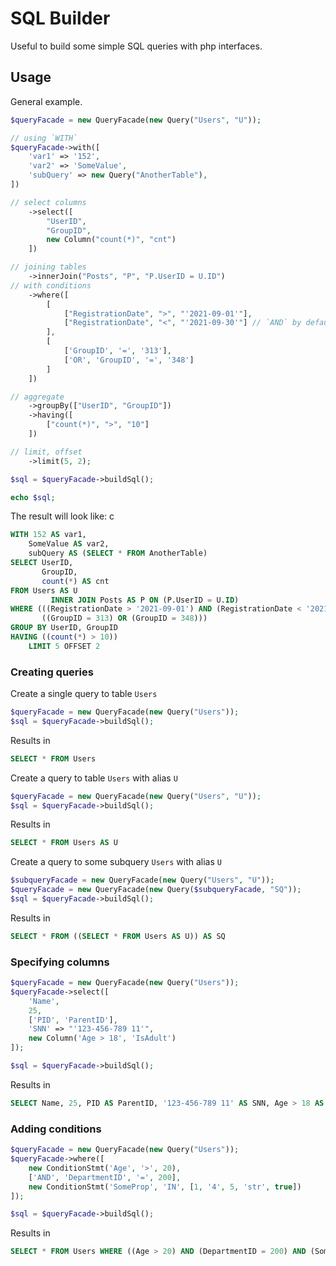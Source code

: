 # SQL Builder 

Useful to build some simple SQL queries with php interfaces.


## Usage

General example.

```php
$queryFacade = new QueryFacade(new Query("Users", "U"));

// using `WITH`
$queryFacade->with([
    'var1' => '152',
    'var2' => 'SomeValue',
    'subQuery' => new Query("AnotherTable"),
])

// select columns
    ->select([
        "UserID",
        "GroupID",
        new Column("count(*)", "cnt")
    ])

// joining tables
    ->innerJoin("Posts", "P", "P.UserID = U.ID")
// with conditions
    ->where([
        [
            ["RegistrationDate", ">", "'2021-09-01'"],
            ["RegistrationDate", "<", "'2021-09-30'"] // `AND` by default
        ],
        [
            ['GroupID', '=', '313'],
            ['OR', 'GroupID', '=', '348']
        ]
    ])

// aggregate
    ->groupBy(["UserID", "GroupID"])
    ->having([
        ["count(*)", ">", "10"]
    ])

// limit, offset
    ->limit(5, 2);

$sql = $queryFacade->buildSql();

echo $sql;
```

The result will look like:
c
```sql
WITH 152 AS var1,
    SomeValue AS var2,
    subQuery AS (SELECT * FROM AnotherTable)
SELECT UserID,
       GroupID,
       count(*) AS cnt
FROM Users AS U
         INNER JOIN Posts AS P ON (P.UserID = U.ID)
WHERE (((RegistrationDate > '2021-09-01') AND (RegistrationDate < '2021-09-30')) AND
       ((GroupID = 313) OR (GroupID = 348)))
GROUP BY UserID, GroupID
HAVING ((count(*) > 10))
    LIMIT 5 OFFSET 2
```

### Creating queries

Create a single query to table `Users`

```php
$queryFacade = new QueryFacade(new Query("Users"));
$sql = $queryFacade->buildSql();
```
Results in
```sql
SELECT * FROM Users
```

Create a query to table `Users` with alias `U`

```php
$queryFacade = new QueryFacade(new Query("Users", "U"));
$sql = $queryFacade->buildSql();
```
Results in
```sql
SELECT * FROM Users AS U
```

Create a query to some subquery `Users` with alias `U`

```php
$subqueryFacade = new QueryFacade(new Query("Users", "U"));
$queryFacade = new QueryFacade(new Query($subqueryFacade, "SQ"));
$sql = $queryFacade->buildSql();
```
Results in
```sql
SELECT * FROM ((SELECT * FROM Users AS U)) AS SQ
```

### Specifying columns

```php
$queryFacade = new QueryFacade(new Query("Users"));
$queryFacade->select([
    'Name',
    25,
    ['PID', 'ParentID'],
    'SNN' => "'123-456-789 11'",
    new Column('Age > 18', 'IsAdult')
]);

$sql = $queryFacade->buildSql();
```
Results in
```sql
SELECT Name, 25, PID AS ParentID, '123-456-789 11' AS SNN, Age > 18 AS IsAdult FROM Users
```

### Adding conditions

```php
$queryFacade = new QueryFacade(new Query("Users"));
$queryFacade->where([
    new ConditionStmt('Age', '>', 20),
    ['AND', 'DepartmentID', '=', 200],
    new ConditionStmt('SomeProp', 'IN', [1, '4', 5, 'str', true])
]);

$sql = $queryFacade->buildSql();
```
Results in
```sql
SELECT * FROM Users WHERE ((Age > 20) AND (DepartmentID = 200) AND (SomeProp IN (1, '4', 5, 'str', TRUE)))
```
